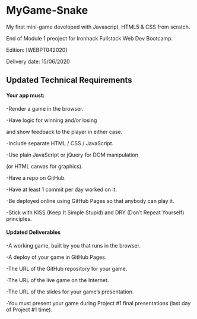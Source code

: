 # MyGame-Snake

My first mini-game developed with Javascript, HTML5 & CSS from scratch.

End of Module 1 preoject for Ironhack Fullstack Web Dev Bootcamp.

Edition: [WEBPT042020]

Delivery date: 15/06/2020

## Updated Technical Requirements
#### Your app must:

-Render a game in the browser.

-Have logic for winning and/or losing

 and show feedback to the player in either case.
 
-Include separate HTML / CSS / JavaScript.

-Use plain JavaScript or jQuery for DOM manipulation

 (or HTML canvas for graphics).
 
-Have a repo on GitHub.

-Have at least 1 commit per day worked on it.

-Be deployed online using GitHub Pages so that anybody can play it.

-Stick with KISS (Keep It Simple Stupid) and DRY (Don’t Repeat Yourself) principles.

#### Updated Deliverables

-A working game, built by you that runs in the browser.

-A deploy of your game in GitHub Pages.

-The URL of the GitHub repository for your game.

-The URL of the live game on the Internet.

-The URL of the slides for your game’s presentation.

-You must present your game during Project #1 final presentations (last day of Project #1 time).
